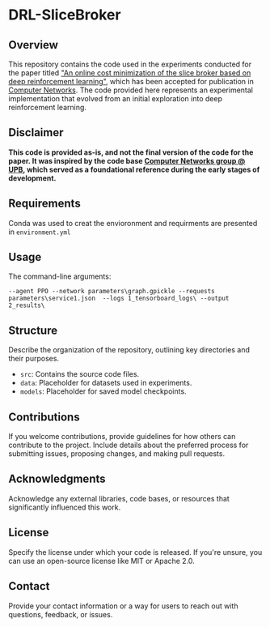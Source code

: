# DRL-SliceBroker

## Overview

This repository contains the code used in the experiments conducted for the paper titled ["An online cost minimization of the slice broker based on deep reinforcement learning"](https://doi.org/10.1016/j.comnet.2024.110198), which has been accepted for publication in [Computer Networks](https://www.sciencedirect.com/journal/computer-networks). The code provided here represents an experimental implementation that evolved from an initial exploration into deep reinforcement learning. 

## Disclaimer

**This code is provided as-is, and not the final version of the code for the paper. It was inspired by the code base [Computer Networks group @ UPB](https://github.com/CN-UPB/NFVdeep/tree/main), which served as a foundational reference during the early stages of development.**

## Requirements

Conda was used to creat the envioronment and requirments are presented in  `environment.yml`

## Usage

The command-line arguments:

```--agent PPO --network parameters\graph.gpickle --requests parameters\service1.json  --logs 1_tensorboard_logs\ --output 2_results\```

## Structure

Describe the organization of the repository, outlining key directories and their purposes.

- `src`: Contains the source code files.
- `data`: Placeholder for datasets used in experiments.
- `models`: Placeholder for saved model checkpoints.

## Contributions

If you welcome contributions, provide guidelines for how others can contribute to the project. Include details about the preferred process for submitting issues, proposing changes, and making pull requests.

## Acknowledgments

Acknowledge any external libraries, code bases, or resources that significantly influenced this work.

## License

Specify the license under which your code is released. If you're unsure, you can use an open-source license like MIT or Apache 2.0.

## Contact

Provide your contact information or a way for users to reach out with questions, feedback, or issues.
